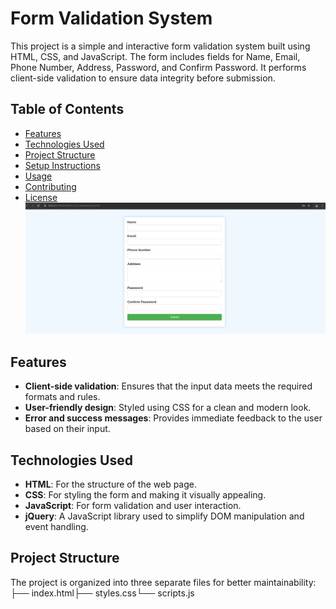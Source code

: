 # Form Validation System

This project is a simple and interactive form validation system built using HTML, CSS, and JavaScript. The form includes fields for Name, Email, Phone Number, Address, Password, and Confirm Password. It performs client-side validation to ensure data integrity before submission.

## Table of Contents
- [Features](#features)
- [Technologies Used](#technologies-used)
- [Project Structure](#project-structure)
- [Setup Instructions](#setup-instructions)
- [Usage](#usage)
- [Contributing](#contributing)
- [License](#license)
![Alt Text](images/Form%20validation.png)
## Features
- **Client-side validation**: Ensures that the input data meets the required formats and rules.
- **User-friendly design**: Styled using CSS for a clean and modern look.
- **Error and success messages**: Provides immediate feedback to the user based on their input.

## Technologies Used
- **HTML**: For the structure of the web page.
- **CSS**: For styling the form and making it visually appealing.
- **JavaScript**: For form validation and user interaction.
- **jQuery**: A JavaScript library used to simplify DOM manipulation and event handling.

## Project Structure
The project is organized into three separate files for better maintainability:
├── index.html├── styles.css└── scripts.js